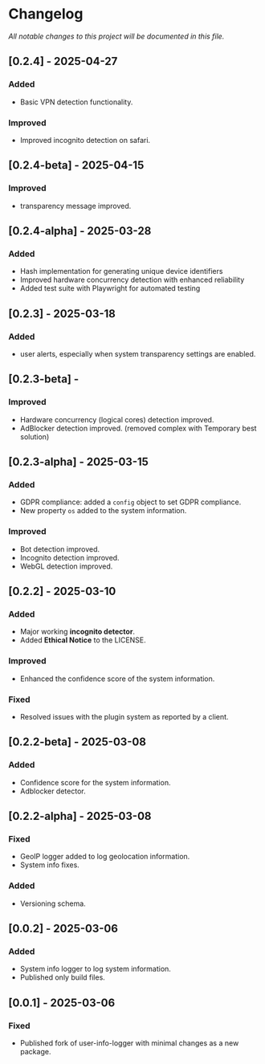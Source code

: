 # Changelog

_All notable changes to this project will be documented in this file._

## [0.2.4] - 2025-04-27

### Added

- Basic VPN detection functionality.

### Improved

- Improved incognito detection on safari.

## [0.2.4-beta] - 2025-04-15

### Improved

- transparency message improved.

## [0.2.4-alpha] - 2025-03-28

### Added

- Hash implementation for generating unique device identifiers
- Improved hardware concurrency detection with enhanced reliability
- Added test suite with Playwright for automated testing

## [0.2.3] - 2025-03-18

### Added
-  user alerts, especially when system transparency settings are enabled.

## [0.2.3-beta] - 
### Improved
- Hardware concurrency (logical cores) detection improved.
- AdBlocker detection improved. (removed complex with Temporary best solution)

## [0.2.3-alpha] - 2025-03-15

### Added
- GDPR compliance: added a `config` object to set GDPR compliance.
- New property `os` added to the system information.

### Improved
- Bot detection improved.
- Incognito detection improved.
- WebGL detection improved.

## [0.2.2] - 2025-03-10

### Added
- Major working **incognito detector**.
- Added **Ethical Notice** to the LICENSE.

### Improved
- Enhanced the confidence score of the system information.

### Fixed
- Resolved issues with the plugin system as reported by a client.

## [0.2.2-beta] - 2025-03-08

### Added
- Confidence score for the system information.
- Adblocker detector.

## [0.2.2-alpha] - 2025-03-08

### Fixed
- GeoIP logger added to log geolocation information.
- System info fixes.

### Added
- Versioning schema.

## [0.0.2] - 2025-03-06

### Added
- System info logger to log system information.
- Published only build files.

## [0.0.1] - 2025-03-06

### Fixed
- Published fork of user-info-logger with minimal changes as a new package.
